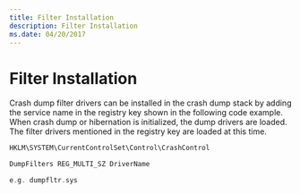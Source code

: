 ```yaml
---
title: Filter Installation
description: Filter Installation
ms.date: 04/20/2017
---
```


# Filter Installation


Crash dump filter drivers can be installed in the crash dump stack by adding the service name in the registry key shown in the following code example. When crash dump or hibernation is initialized, the dump drivers are loaded. The filter drivers mentioned in the registry key are loaded at this time.

```cpp
HKLM\SYSTEM\CurrentControlSet\Control\CrashControl

DumpFilters REG_MULTI_SZ DriverName

e.g. dumpfltr.sys
```

 

 




